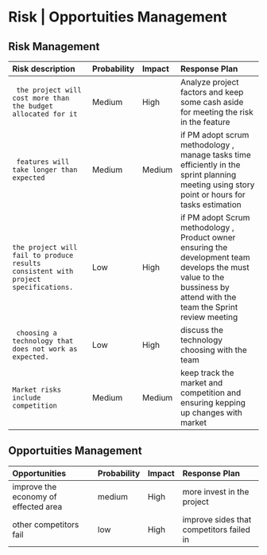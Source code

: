 

#   Risk | Opportuities Management

## Risk Management 

| Risk description | Probability     | Impact | Response Plan
| :-------- | :------- | :------------------------- | :------- |
| ` the project will cost more than the budget allocated for it` | Medium | High | Analyze project factors and keep some cash aside for meeting the risk in the feature  |
| ` features will take longer than expected` | Medium | Medium |  if PM adopt scrum methodology  , manage tasks time efficiently in the sprint planning meeting using story point or hours for tasks estimation  |
| ` the project will fail to produce results consistent with project specifications. ` | Low | High | if PM adopt Scrum methodology , Product owner ensuring the development team develops the must value to the bussiness by attend with the team the Sprint review meeting |
| ` choosing a technology that does not work as expected.` | Low | High | discuss the technology choosing with the team |
| ` Market risks include competition ` | Medium | Medium | keep track the market and competition and ensuring kepping up changes with market  |

 ## Opportuities Management
 
  | Opportunities | Probability     | Impact | Response Plan
| :-------- | :------- | :------------------------- | :------- |
| improve the economy of effected area | medium | High | more invest in the project |
| other competitors fail | low | High | improve sides that competitors failed in |




